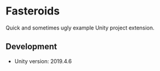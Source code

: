 # Fasteroids
Quick and sometimes ugly example Unity project extension.

## Development
- Unity version: 2019.4.6